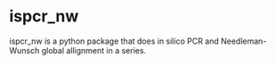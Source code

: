 # ispcr_nw
ispcr_nw is a python package that does in silico PCR and Needleman-Wunsch global allignment in a series.
